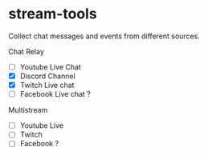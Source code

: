 # stream-tools

Collect chat messages and events from different sources.

Chat Relay

- [ ] Youtube Live Chat
- [x] Discord Channel
- [x] Twitch Live chat
- [ ] Facebook Live chat ?

Multistream

- [ ] Youtube Live
- [ ] Twitch
- [ ] Facebook ?
